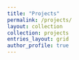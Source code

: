 ```yaml
---
title: "Projects"
permalink: /projects/
layout: collection
collection: projects
entries_layout: grid
author_profile: true
---
```

